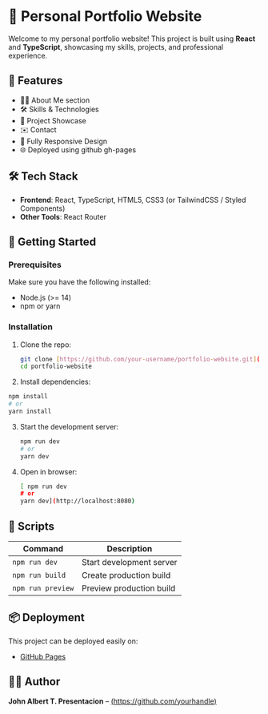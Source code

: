 # 🚀 Personal Portfolio Website

Welcome to my personal portfolio website! This project is built using **React** and **TypeScript**, showcasing my skills, projects, and professional experience.

## 📌 Features

- 🧑‍💻 About Me section
- 🛠️ Skills & Technologies
- 📂 Project Showcase
- ✉️ Contact
- 📱 Fully Responsive Design
- 🌐 Deployed using github gh-pages

## 🛠 Tech Stack

- **Frontend**: React, TypeScript, HTML5, CSS3 (or TailwindCSS / Styled Components)
- **Other Tools**: React Router

## 🚀 Getting Started

### Prerequisites

Make sure you have the following installed:
- Node.js (>= 14)
- npm or yarn

### Installation

1. Clone the repo:
   ```bash
   git clone [https://github.com/your-username/portfolio-website.git](https://github.com/JATPresentacion97?tab=repositories)
   cd portfolio-website
   ```
   
2. Install dependencies:
  ```bash
  npm install
  # or
  yarn install
  ```

3. Start the development server:
   ```bash
   npm run dev
   # or
   yarn dev
   ```

4. Open in browser:
   ```bash
   [ npm run dev
   # or
   yarn dev](http://localhost:8080)
   ```

## 🧾 Scripts

| Command           | Description               |
|------------------|---------------------------|
| `npm run dev`     | Start development server  |
| `npm run build`   | Create production build   |
| `npm run preview` | Preview production build  |

## 📦 Deployment

This project can be deployed easily on:
- [GitHub Pages](https://pages.github.com)

## 🧑‍🎨 Author

**John Albert T. Presentacion** – [(https://github.com/yourhandle)](https://github.com/JATPresentacion97)


